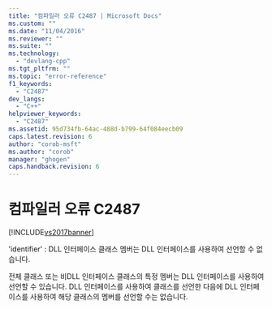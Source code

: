 ```yaml
---
title: "컴파일러 오류 C2487 | Microsoft Docs"
ms.custom: ""
ms.date: "11/04/2016"
ms.reviewer: ""
ms.suite: ""
ms.technology: 
  - "devlang-cpp"
ms.tgt_pltfrm: ""
ms.topic: "error-reference"
f1_keywords: 
  - "C2487"
dev_langs: 
  - "C++"
helpviewer_keywords: 
  - "C2487"
ms.assetid: 95d734fb-64ac-488d-b799-64f084eecb09
caps.latest.revision: 6
author: "corob-msft"
ms.author: "corob"
manager: "ghogen"
caps.handback.revision: 6
---
```

# 컴파일러 오류 C2487
[!INCLUDE[vs2017banner](../../assembler/inline/includes/vs2017banner.md)]

'identifier' : DLL 인터페이스 클래스 멤버는 DLL 인터페이스를 사용하여 선언할 수 없습니다.  
  
 전체 클래스 또는 비DLL 인터페이스 클래스의 특정 멤버는 DLL 인터페이스를 사용하여 선언할 수 있습니다.  DLL 인터페이스를 사용하여 클래스를 선언한 다음에 DLL 인터페이스를 사용하여 해당 클래스의 멤버를 선언할 수는 없습니다.